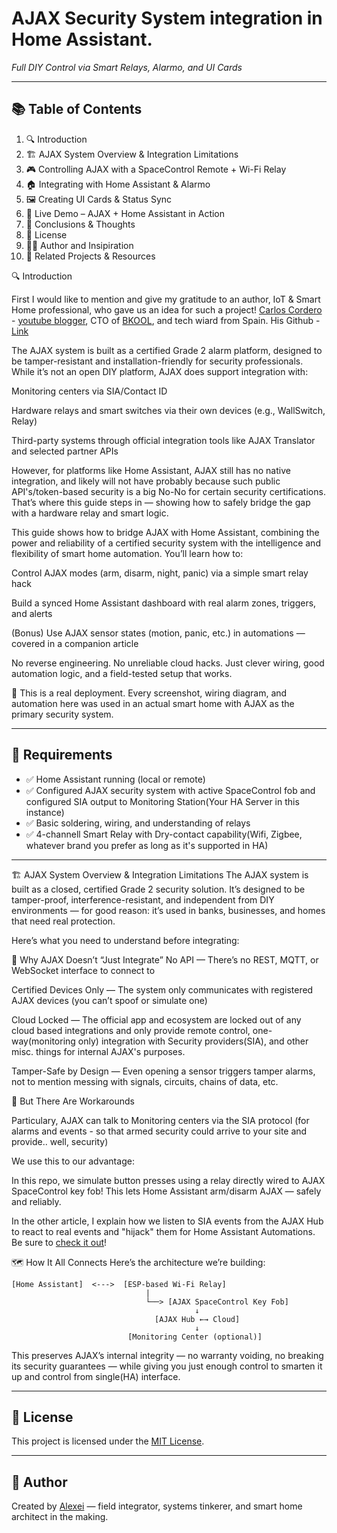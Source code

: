 # AJAX Security System integration in Home Assistant.
_Full DIY Control via Smart Relays, Alarmo, and UI Cards_

---

## 📚 Table of Contents

1. 🔍 Introduction
2. 🏗️ AJAX System Overview & Integration Limitations
3. 🎮 Controlling AJAX with a SpaceControl Remote + Wi-Fi Relay
4. 🏠 Integrating with Home Assistant & Alarmo
5. 🖼️ Creating UI Cards & Status Sync
6. 🎥 Live Demo – AJAX + Home Assistant in Action
7. 🧠 Conclusions & Thoughts
8. 🪪 License
9. 👨‍💻 Author and Insipiration
10. 🔗 Related Projects & Resources


🔍 Introduction

First I would like to mention and give my gratitude to an author, IoT & Smart Home professional, who gave us an idea for such a project! [Carlos Cordero](https://carloscordero.com/) - [youtube blogger](https://www.youtube.com/watch?v=ot_ndKUsFXk), CTO of [BKOOL](https://www.linkedin.com/company/bkool/), and tech wiard from Spain. His Github - [Link](https://github.com/ccorderor)

The AJAX system is built as a certified Grade 2 alarm platform, designed to be tamper-resistant and installation-friendly for security professionals. While it’s not an open DIY platform, AJAX does support integration with:

Monitoring centers via SIA/Contact ID

Hardware relays and smart switches via their own devices (e.g., WallSwitch, Relay)

Third-party systems through official integration tools like AJAX Translator and selected partner APIs

However, for platforms like Home Assistant, AJAX still has no native integration, and likely will not have probably because such public API's/token-based security is a big No-No for certain security certifications. That’s where this guide steps in — showing how to safely bridge the gap with a hardware relay and smart logic.

This guide shows how to bridge AJAX with Home Assistant, combining the power and reliability of a certified security system with the intelligence and flexibility of smart home automation. You’ll learn how to:

Control AJAX modes (arm, disarm, night, panic) via a simple smart relay hack

Build a synced Home Assistant dashboard with real alarm zones, triggers, and alerts

(Bonus) Use AJAX sensor states (motion, panic, etc.) in automations — covered in a companion article

No reverse engineering. No unreliable cloud hacks. Just clever wiring, good automation logic, and a field-tested setup that works.

📌 This is a real deployment. Every screenshot, wiring diagram, and automation here was used in an actual smart home with AJAX as the primary security system.

---

## 🧰 Requirements

- ✅ Home Assistant running (local or remote)
- ✅ Configured AJAX security system with active SpaceControl fob and configured SIA output to Monitoring Station(Your HA Server in this instance)
- ✅ Basic soldering, wiring, and understanding of relays
- ✅ 4-channell Smart Relay with Dry-contact capability(Wifi, Zigbee, whatever brand you prefer as long as it's supported in HA)

---

🏗️ AJAX System Overview & Integration Limitations
The AJAX system is built as a closed, certified Grade 2 security solution. It’s designed to be tamper-proof, interference-resistant, and independent from DIY environments — for good reason: it’s used in banks, businesses, and homes that need real protection.

Here’s what you need to understand before integrating:

🚫 Why AJAX Doesn’t “Just Integrate”
No API — There’s no REST, MQTT, or WebSocket interface to connect to

Certified Devices Only — The system only communicates with registered AJAX devices (you can’t spoof or simulate one)

Cloud Locked — The official app and ecosystem are locked out of any cloud based integrations and only provide remote control, one-way(monitoring only) integration with Security providers(SIA), and other misc. things for internal AJAX's purposes.

Tamper-Safe by Design — Even opening a sensor triggers tamper alarms, not to mention messing with signals, circuits, chains of data, etc.

🧩 But There Are Workarounds

Particulary, AJAX can talk to Monitoring centers via the SIA protocol (for alarms and events - so that armed security could arrive to your site and provide.. well, security)

We use this to our advantage:

In this repo, we simulate button presses using a relay directly wired to AJAX SpaceControl key fob! This lets Home Assistant arm/disarm AJAX — safely and reliably.

In the other article, I explain how we listen to SIA events from the AJAX Hub to react to real events and "hijack" them for Home Assistant Automations. Be sure to [check it out](https://github.com/AlexeiakaTechnik/Use-Ajax-Security-alarm-sensors-as-a-Automation-Triggers-in-Home-Assistant)!

🗺️ How It All Connects
Here’s the architecture we’re building:

```text
[Home Assistant]  <--->  [ESP-based Wi-Fi Relay]
                              |
                              └──> [AJAX SpaceControl Key Fob]
                                         ↓
                                [AJAX Hub ←→ Cloud]
                                         ↓
                          [Monitoring Center (optional)]
```

This preserves AJAX’s internal integrity — no warranty voiding, no breaking its security guarantees — while giving you just enough control to smarten it up and control from single(HA) interface.



---

## 🪪 License

This project is licensed under the [MIT License](LICENSE).

---

## 🧠 Author

Created by [Alexei](https://github.com/AlexeiakaTechnik) — field integrator, systems tinkerer, and smart home architect in the making.

